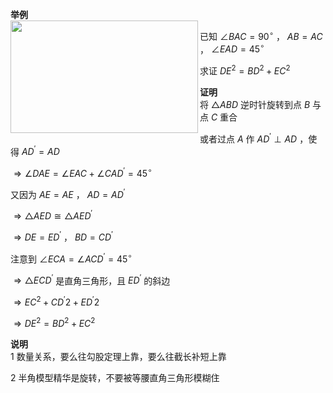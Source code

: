 **举例**  
<img src="E:\Math\work_space\math\098 resources\半角模型1.png" width="300px" height="180px" align="left"/>  
  
已知 $\angle BAC=90^\circ$ ， $AB=AC$ ， $\angle EAD=45^\circ$  
  
求证 $DE^2=BD^2+EC^2$  
  
**证明**  
将 $\triangle ABD$ 逆时针旋转到点 $B$ 与点 $C$ 重合  
  
或者过点 $A$ 作 $AD^\prime\perp AD$ ，使得 $AD^\prime=AD$  
  
$\Rightarrow\angle DAE=\angle EAC+\angle CAD^\prime=45^\circ$  
  
又因为 $AE=AE$ ， $AD=AD^\prime$  
  
$\Rightarrow\triangle AED\cong\triangle AED^\prime$  
  
$\Rightarrow DE=ED^\prime$ ， $BD=CD^\prime$  
  
注意到 $\angle ECA=\angle ACD^\prime=45^\circ$  
  
$\Rightarrow\triangle ECD^\prime$ 是直角三角形，且 $ED^\prime$ 的斜边  
  
$\Rightarrow EC^2+CD^\prime2+ED^\prime2$  
  
$\Rightarrow DE^2=BD^2+EC^2$  
  
**说明**  
1 数量关系，要么往勾股定理上靠，要么往截长补短上靠  
  
2 半角模型精华是旋转，不要被等腰直角三角形模糊住  
